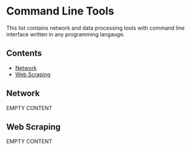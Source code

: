 # Command Line Tools

This list contains network and data processing tools with command line interface written in any programming langauge.

## Contents

* [Network](#network)
* [Web Scraping](#web-scraping)

## Network

EMPTY CONTENT

## Web Scraping

EMPTY CONTENT
